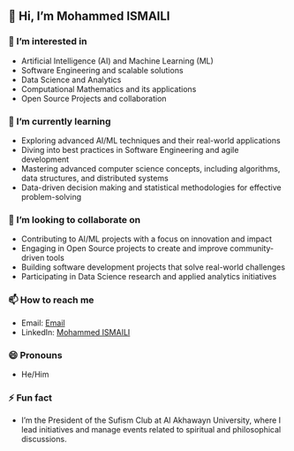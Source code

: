## 👋 Hi, I’m Mohammed ISMAILI

### 👀 I’m interested in
 - Artificial Intelligence (AI) and Machine Learning (ML)
 - Software Engineering and scalable solutions
 - Data Science and Analytics
 - Computational Mathematics and its applications
 - Open Source Projects and collaboration

### 🌱 I’m currently learning
- Exploring advanced AI/ML techniques and their real-world applications
- Diving into best practices in Software Engineering and agile development
- Mastering advanced computer science concepts, including algorithms, data structures, and distributed systems
- Data-driven decision making and statistical methodologies for effective problem-solving
### 💞️ I’m looking to collaborate on
- Contributing to AI/ML projects with a focus on innovation and impact
- Engaging in Open Source projects to create and improve community-driven tools
- Building software development projects that solve real-world challenges
- Participating in Data Science research and applied analytics initiatives

### 📫 How to reach me
- Email: [Email](mailto:mohammedismaili.2004@gmail.com)
- LinkedIn: [Mohammed ISMAILI](https://www.linkedin.com/in/mohammed-ismaili-718b63256/)

### 😄 Pronouns
- He/Him

### ⚡ Fun fact
- I’m the President of the Sufism Club at Al Akhawayn University, where I lead initiatives and manage events related to spiritual and philosophical discussions.


